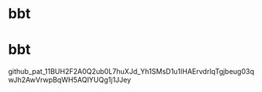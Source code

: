# bbt
# bbt
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
